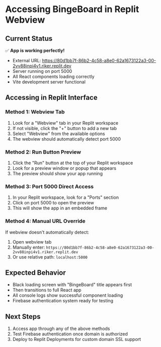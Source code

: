 # Accessing BingeBoard in Replit Webview

## Current Status
✅ **App is working perfectly!** 
- External URL: https://80d1bb7f-86b2-4c58-a8e0-62a1673122a3-00-2vv88inpi4v1.riker.replit.dev
- Server running on port 5000
- All React components loading correctly
- Vite development server functional

## Accessing in Replit Interface

### Method 1: Webview Tab
1. Look for a "Webview" tab in your Replit workspace
2. If not visible, click the "+" button to add a new tab
3. Select "Webview" from the available options
4. The webview should automatically detect port 5000

### Method 2: Run Button Preview
1. Click the "Run" button at the top of your Replit workspace
2. Look for a preview window or popup that appears
3. The preview should show your app running

### Method 3: Port 5000 Direct Access
1. In your Replit workspace, look for a "Ports" section
2. Click on port 5000 to open the preview
3. This will show the app in an embedded frame

### Method 4: Manual URL Override
If webview doesn't automatically detect:
1. Open webview tab
2. Manually enter: `https://80d1bb7f-86b2-4c58-a8e0-62a1673122a3-00-2vv88inpi4v1.riker.replit.dev`
3. Or use relative path: `localhost:5000`

## Expected Behavior
- Black loading screen with "BingeBoard" title appears first
- Then transitions to full React app
- All console logs show successful component loading
- Firebase authentication system ready for testing

## Next Steps
1. Access app through any of the above methods
2. Test Firebase authentication once domain is authorized
3. Deploy to Replit Deployments for custom domain SSL support